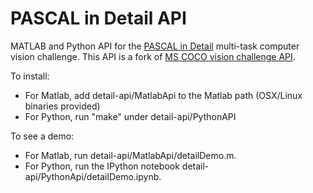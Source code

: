 # PASCAL in Detail API

MATLAB and Python API for the [PASCAL in Detail](https://sites.google.com/view/pasd/dataset) multi-task computer vision challenge. This API is a fork of [MS COCO vision challenge API](https://github.com/pdollar/coco).

To install:
  - For Matlab, add detail-api/MatlabApi to the Matlab path (OSX/Linux binaries provided)
  - For Python, run "make" under detail-api/PythonAPI

To see a demo:
  - For Matlab, run detail-api/MatlabApi/detailDemo.m.
  - For Python, run the IPython notebook detail-api/PythonApi/detailDemo.ipynb.
  
  
